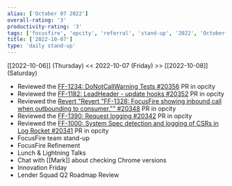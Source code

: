 ```yaml
---
alias: ['October 07 2022']
overall-rating: '3'
productivity-rating: '3'
tags: ['focusfire', 'opcity', 'referral', 'stand-up', '2022', 'October', 'Friday']
title: ['2022-10-07']
type: 'daily stand-up'
---
```

[[2022-10-06]] (Thursday) << 2022-10-07 (Friday) >> [[2022-10-08]] (Saturday)

- Reviewed the [FF-1234: DoNotCallWarning Tests #20356](https://github.com/Opcity/opcity/pull/20356) PR in opcity
- Reviewed the [FF-1182: LeadHeader - update hooks #20352](https://github.com/Opcity/opcity/pull/20352) PR in opcity
- Reviewed the [Revert "Revert "FF-1328: FocusFire showing inbound call when outbounding to consumer."" #20348](https://github.com/Opcity/opcity/pull/20348) PR in opcity
- Reviewed the [FF-1390: Request logging #20342](https://github.com/Opcity/opcity/pull/20342) PR in opcity
- Reviewed the [FF-1000: System Spec detection and logging of CSRs in Log Rocket #20341](https://github.com/Opcity/opcity/pull/20341) PR in opcity
- FocusFire team stand-up
- FocusFire Refinement
- Lunch & Lightning Talks
- Chat with [[Mark]] about checking Chrome versions
- Innovation Friday
- Lender Squad Q2 Roadmap Review